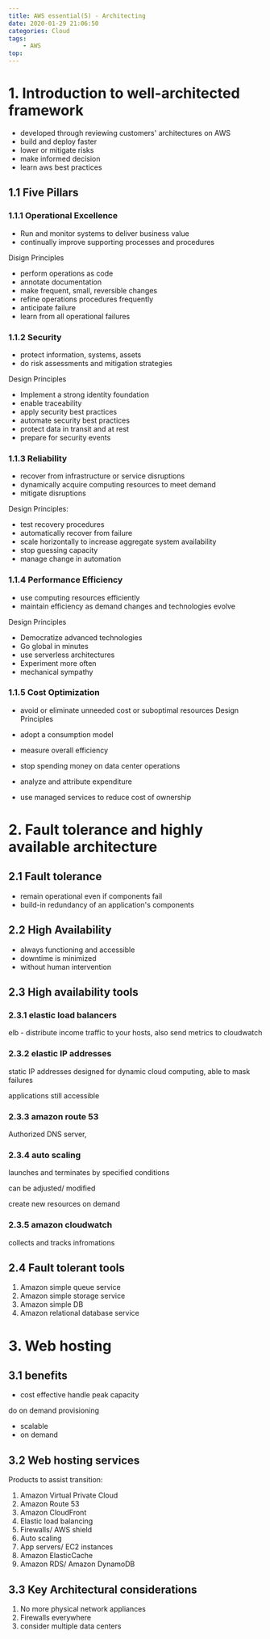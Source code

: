 ```yaml
---
title: AWS essential(5) - Architecting
date: 2020-01-29 21:06:50
categories: Cloud
tags:
    - AWS
top:
---
```

# 1. Introduction to well-architected framework 

+ developed through reviewing customers' architectures on AWS 
+ build and deploy faster 
+ lower or mitigate risks 
+ make informed decision 
+ learn aws best practices 


## 1.1 Five Pillars 

### 1.1.1 Operational Excellence 
+ Run and monitor systems to deliver business value 
+ continually improve supporting processes and procedures 

Disign Principles 

+ perform operations as code 
+ annotate documentation 
+ make frequent, small, reversible changes 
+ refine operations procedures frequently 
+ anticipate failure 
+ learn from all operational failures 


### 1.1.2 Security 

+ protect information, systems, assets 
+ do risk assessments and mitigation strategies 

Design Principles 

+ Implement a strong identity foundation 
+ enable traceability 
+ apply security best practices 
+ automate security best practices 
+ protect data in transit and at rest 
+ prepare for security events


### 1.1.3 Reliability 
+ recover from infrastructure or service disruptions 
+ dynamically acquire computing resources to meet demand 
+ mitigate disruptions 

Design Principles:

+ test recovery procedures 
+ automatically recover from failure
+ scale horizontally to increase aggregate system availability 
+ stop guessing capacity 
+ manage change in automation 


### 1.1.4 Performance Efficiency

+ use computing resources efficiently 
+ maintain efficiency as demand changes and technologies evolve 

Design Principles 

+ Democratize advanced technologies 
+ Go global in minutes 
+ use serverless architectures 
+ Experiment more often 
+ mechanical sympathy 

### 1.1.5  Cost Optimization 

+ avoid or eliminate unneeded cost or suboptimal resources 
Design Principles 

+ adopt a consumption model 
+ measure overall efficiency 
+ stop spending money on data center operations 
+ analyze and attribute expenditure 
+ use managed services to reduce cost of ownership 


# 2. Fault tolerance and highly available architecture 

## 2.1 Fault tolerance 

+ remain operational even if components fail 
+ build-in redundancy of an application's components

## 2.2 High Availability 

+ always functioning and accessible 
+ downtime is minimized 
+ without human intervention 

## 2.3 High availability tools 

### 2.3.1 elastic load balancers 

elb - distribute income traffic to your hosts, also send metrics to cloudwatch 

### 2.3.2 elastic IP addresses 

static IP addresses designed for dynamic cloud computing, able to mask failures 

applications still accessible 

### 2.3.3 amazon route 53

Authorized DNS server, 

### 2.3.4 auto scaling 

launches and terminates by specified conditions 

can be adjusted/ modified 

create new resources on demand 

### 2.3.5 amazon cloudwatch 

collects and tracks infromations 

## 2.4 Fault tolerant tools 

1. Amazon simple queue service 
2. Amazon simple storage service 
3. Amazon simple DB 
4. Amazon relational database service 

# 3. Web hosting 
## 3.1 benefits 
+ cost effective 
handle peak capacity 

do on demand provisioning 

+ scalable 
+ on demand 

## 3.2 Web hosting services 

Products to assist transition: 

1. Amazon Virtual Private Cloud 
2. Amazon Route 53 
3. Amazon CloudFront 
4. Elastic load balancing 
5. Firewalls/ AWS shield
6. Auto scaling 
7. App servers/ EC2 instances 
8. Amazon ElasticCache 
9. Amazon RDS/ Amazon DynamoDB 

## 3.3 Key Architectural considerations 

1. No more physical network appliances 
2. Firewalls everywhere 
3. consider multiple data centers 